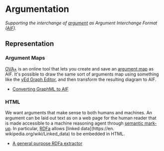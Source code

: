 # Argumentation

*Supporting the interchange of [argument](https://en.wikipedia.org/wiki/Argumentation_theory) as Argument Interchange Format ([AIF](http://www.argumentinterchange.org/)).*

## Representation

### Argument Maps
[OVA+](https://arg-tech.org/index.php/projects/ova-2/) is an online tool that lets you create and save an [argument map](https://en.wikipedia.org/wiki/Argument_map) as AIF. It's possible to draw the same sort of arguments map using something like the 
[yEd Graph Editor](https://www.yworks.com/products/yed), and then transform the resulting diagram to AIF.

* [Converting GraphML to AIF](https://github.com/dstl/eleatics/wiki/Argument-Maps)

### HTML
We want arguments that make sense to both humans and machines. An argument can be laid out text as on a web page for the human reader that  
is made accessible to a machine reasoning agent through [semantic mark-up](https://en.wikipedia.org/wiki/Semantic_HTML). In particular, [RDFa](https://en.wikipedia.org/wiki/RDFa) allows [linked data](https://en. wikipedia.org/wiki/Linked_data) to be embedded in HTML.

* [A general purpose RDFa extractor](https://github.com/dstl/eleatics/wiki/RDFa)
